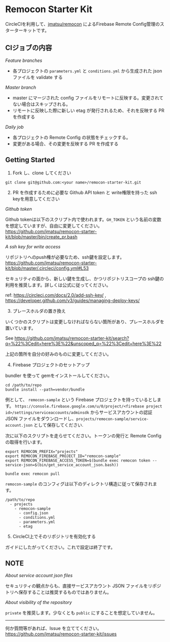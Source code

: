 # Remocon Starter Kit

CircleCIを利用して、[jmatsu/remocon](https://github.com/jmatsu/remocon) によるFirebase Remote Config管理のスターターキットです。

## CIジョブの内容

*Feature branches*

- 各プロジェクトの `parameters.yml` と `conditions.yml` から生成された json ファイルを validate する

*Master branch*

- master にマージされた config ファイルをリモートに反映する。変更されてない場合はスキップされる。
- リモートに反映した際に新しい etag が発行されるため、それを反映する PR を作成する

*Daily job*

- 各プロジェクトの Remote Config の状態をチェックする。
- 変更がある場合、その変更を反映する PR を作成する

## Getting Started

1. Fork し、clone してください

```
git clone git@github.com:<your name>/remocon-starter-kit.git
```

2. PR を作成するために必要な Github API token と write権限を持った ssh keyを用意してください

*Github token*

Github tokenは以下のスクリプト内で使われます。`GH_TOKEN` という名前の変数を想定していますが、自由に変更してください。
https://github.com/jmatsu/remocon-starter-kit/blob/master/bin/create_pr.bash 

*A ssh key for write access*

リポジトリへのpush権が必要なため、ssh鍵を設定します。
https://github.com/jmatsu/remocon-starter-kit/blob/master/.circleci/config.yml#L53

セキュリティの面から、新しい鍵を生成し、かつリポジトリスコープの ssh鍵の利用を推奨します。詳しくは公式に従ってください。

ref: https://circleci.com/docs/2.0/add-ssh-key/ , https://developer.github.com/v3/guides/managing-deploy-keys/

3. プレースホルダの置き換え

いくつかのスクリプトは変更しなければならない箇所があり、プレースホルダを置いています。

See https://github.com/jmatsu/remocon-starter-kit/search?q=%22%3Cedit+here%3E%22&unscoped_q=%22%3Cedit+here%3E%22

上記の箇所を自分の好みのものに変更してください。

4. Firebase プロジェクトのセットアップ

bundler を使って gemをインストールしてください。

```
cd /path/to/repo
bundle install --path=vendor/bundle
```

例として、 `remocon-sample` という Firebase プロジェクトを持っているとします。
`https://console.firebase.google.com/u/0/project/<firebase project id>/settings/serviceaccounts/adminsdk` からサービスアカウントの認証 JSON ファイルをダウンロードし、`projects/remocon-sample/service-account.json` として保存してください.

次に以下のスクリプトを走らせてください。トークンの発行と Remote Config の取得を行います。

```
export REMOCON_PREFIX="projects"
export REMOCON_FIREBASE_PROJECT_ID="remocon-sample"
export REMOCON_FIREBASE_ACCESS_TOKEN=$(bundle exec remocon token --service-json=$(bin/get_service_account_json.bash))

bundle exec remocon pull
```

`remocon-sample` のコンフィグは以下のディレクトリ構造に従って保存されます。

```
/path/to/repo
  - projects
    - remocon-sample
      - config.json
      - conditions.yml
      - parameters.yml
      - etag
```

5. CircleCI上でそのリポジトリを有効化する

ガイドにしたがってください。これで設定は終了です。

## NOTE

*About service account json files*

セキュリティの観点からも、直接サービスアカウント JSON ファイルをリポジトリへ保存することは推奨するものではありません。

*About visibility of the repository*

`private` を推奨します。少なくとも `public` にすることを想定していません。

---

何か質問等があれば、Issue を立ててください。 https://github.com/jmatsu/remocon-starter-kit/issues